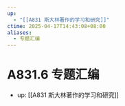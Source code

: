 ```yaml
---
up:
  - "[[A831 斯大林著作的学习和研究]]"
ctime: 2025-04-17T14:43:08+08:00
aliases:
  - 专题汇编
---
```


# A831.6 专题汇编

- up: [[A831 斯大林著作的学习和研究]]
